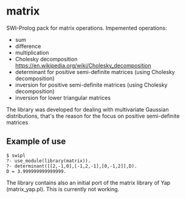 # matrix

SWI-Prolog pack for matrix operations. 
Impemented operations:
 - sum
 - difference
 - multiplication
 - Cholesky decomposition https://en.wikipedia.org/wiki/Cholesky_decomposition
 - determinant for positive semi-definite matrices (using Cholesky decomposition)
 - inversion for positive semi-definite matrices (using Cholesky decomposition)
 - inversion for lower triangular matrices 

The library was developed for dealing with multivariate Gaussian distributions, 
that's the reason for the focus on positive semi-definite matrices

Example of use
---------------

    $ swipl
    ?- use_module(library(matrix)).
    ?- determinant([[2,-1,0],[-1,2,-1],[0,-1,2]],D).
    D = 3.999999999999999.

The library contains also an initial port of the matrix library of Yap (matrix_yap.pl). This is currently not working.
